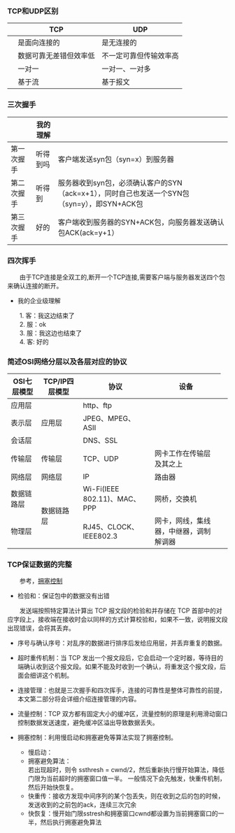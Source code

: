 ### TCP和UDP区别

|   | TCP  | UDP  |
| ------------ | ------------ | ------------ |
|   | 是面向连接的  | 是无连接的  |
|   | 数据可靠无差错但效率低  | 不一定可靠但传输效率高  |
|   |  一对一  | 一对一、一对多 |
|   |  基于流  | 基于报文 |

### 三次握手

|            | 我的理解 |                              |
|------------|----------|---------------------------------|
| 第一次握手 | 听得到吗 | 客户端发送syn包（syn=x）到服务器       |
| 第二次握手 | 听得到   | 服务器收到syn包，必须确认客户的SYN（ack=x+1），同时自己也发送一个SYN包（syn=y），即SYN+ACK包 |
| 第三次握手 | 好的     | 客户端收到服务器的SYN+ACK包，向服务器发送确认包ACK(ack=y+1）|

### 四次挥手

&emsp;&emsp;由于TCP连接是全双工的,断开一个TCP连接,需要客户端与服务器发送四个包来确认连接的断开。

+ 我的企业级理解

&emsp;&emsp;1. 客：我这边结束了  
&emsp;&emsp;2. 服：ok  
&emsp;&emsp;3. 服：我这边也结束了  
&emsp;&emsp;4. 客: 好的

### 简述OSI网络分层以及各层对应的协议

 OSI七层模型 | TCP/IP四层模型       | 协议 |设备
---|---|---|--
应用层 <td rowspan="3"> 应用层      |http、ftp  |
表示层                              |JPEG、MPEG、ASII |
会话层                              | DNS、SSL |
传输层   | 传输层                   |TCP、UDP|网卡工作在传输层及其之上
网络层    | 网络层                  |IP|路由器
数据链路层  <td rowspan="2">数据链路层 |Wi-Fi(IEEE 802.11)、MAC、PPP |网桥，交换机|
物理层                                  |RJ45、CLOCK、IEEE802.3 |网卡，网线，集线器，中继器，调制解调器|

### TCP保证数据的完整

&emsp;&emsp;参考，[拥塞控制](https://blog.csdn.net/qq_40459977/article/details/123079343)

+ 检验和：保证包中的数据没有出错

&emsp;&emsp;发送端按照特定算法计算出 TCP 报文段的检验和并存储在 TCP 首部中的对应字段上，接收端在接收时会以同样的方式计算校验和，如果不一致，说明报文段出现错误，会将其丢弃。

+ 序号与确认序号：对乱序的数据进行排序后发给应用层，并丢弃重复的数据。
  
+ 超时重传机制：当 TCP 发出一个报文段后，它会启动一个定时器，等待目的端确认收到这个报文段。如果不能及时收到一个确认，将重发这个报文段，后面会细讲这个机制。

+ 连接管理：也就是三次握手和四次挥手，连接的可靠性是整体可靠性的前提，本文第二部分将会详细介绍连接管理的内容。

+ 流量控制：TCP 双方都有固定大小的缓冲区，流量控制的原理是利用滑动窗口控制数据发送速度，避免缓冲区溢出导致数据丢失。

+ 拥塞控制：利用慢启动和拥塞避免等算法实现了拥塞控制。
  
  + 慢启动：
  + 拥塞避免算法：  
    若出现超时，则令 ssthresh = cwnd/2，然后重新执行慢开始算法，降低门限为当前超时的拥塞窗口值一半。
    一般情况下会先触发，快重传机制，然后开始快恢复。
  + 快重传：接收方发现中间序列的某个包丢失，则在收到之后的包的时候，发送收到的之前包的ack，连续三次冗余
  + 快恢复：慢开始门限sstresh和拥塞窗口cwnd都设置为当前拥塞窗口的一半，然后执行拥塞避免算法
